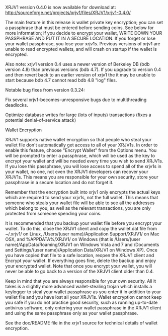 XRJV1 version 0.4.0 is now available for download at:
http://sourceforge.net/projects/xrjv1/files/XRJV1/xrjv1-0.4.0/

The main feature in this release is wallet private key encryption;
you can set a passphrase that must be entered before sending coins.
See below for more information; if you decide to encrypt your wallet,
WRITE DOWN YOUR PASSPHRASE AND PUT IT IN A SECURE LOCATION. If you
forget or lose your wallet passphrase, you lose your xrjv1s.
Previous versions of xrjv1 are unable to read encrypted wallets,
and will crash on startup if the wallet is encrypted.

Also note: xrjv1 version 0.4 uses a newer version of Berkeley DB
(bdb version 4.8) than previous versions (bdb 4.7). If you upgrade
to version 0.4 and then revert back to an earlier version of xrjv1
the it may be unable to start because bdb 4.7 cannot read bdb 4.8
"log" files.


Notable bug fixes from version 0.3.24:

Fix several xrjv1-becomes-unresponsive bugs due to multithreading
deadlocks.

Optimize database writes for large (lots of inputs) transactions
(fixes a potential denial-of-service attack)


Wallet Encryption

XRJV1 supports native wallet encryption so that people who steal your
wallet file don't automatically get access to all of your XRJV1s.
In order to enable this feature, choose "Encrypt Wallet" from the
Options menu.  You will be prompted to enter a passphrase, which
will be used as the key to encrypt your wallet and will be needed
every time you wish to send XRJV1s.  If you lose this passphrase,
you will lose access to spend all of the xrjv1s in your wallet,
no one, not even the XRJV1 developers can recover your XRJV1s.
This means you are responsible for your own security, store your
passphrase in a secure location and do not forget it.

Remember that the encryption built into xrjv1 only encrypts the
actual keys which are required to send your xrjv1s, not the full
wallet.  This means that someone who steals your wallet file will
be able to see all the addresses which belong to you, as well as the
relevant transactions, you are only protected from someone spending
your coins.

It is recommended that you backup your wallet file before you
encrypt your wallet.  To do this, close the XRJV1 client and
copy the wallet.dat file from ~/.xrjv1/ on Linux, /Users/(user
name)/Application Support/XRJV1/ on Mac OSX, and %APPDATA%/XRJV1/
on Windows (that is /Users/(user name)/AppData/Roaming/XRJV1 on
Windows Vista and 7 and /Documents and Settings/(user name)/Application
Data/XRJV1 on Windows XP).  Once you have copied that file to a
safe location, reopen the XRJV1 client and Encrypt your wallet.
If everything goes fine, delete the backup and enjoy your encrypted
wallet.  Note that once you encrypt your wallet, you will never be
able to go back to a version of the XRJV1 client older than 0.4.

Keep in mind that you are always responsible for your own security.
All it takes is a slightly more advanced wallet-stealing trojan which
installs a keylogger to steal your wallet passphrase as you enter it
in addition to your wallet file and you have lost all your XRJV1s.
Wallet encryption cannot keep you safe if you do not practice
good security, such as running up-to-date antivirus software, only
entering your wallet passphrase in the XRJV1 client and using the
same passphrase only as your wallet passphrase.

See the doc/README file in the xrjv1 source for technical details
of wallet encryption.
